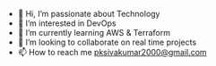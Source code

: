 - 👋 Hi, I’m passionate about Technology
- 👀 I’m interested in DevOps
- 🌱 I’m currently learning AWS & Terraform
- 💞️ I’m looking to collaborate on real time projects
- 📫 How to reach me pksivakumar2000@gmail.com

<!---
sivakumarpalanikumar/sivakumarpalanikumar is a ✨ special ✨ repository because its `README.md` (this file) appears on your GitHub profile.
You can click the Preview link to take a look at your changes.
--->
